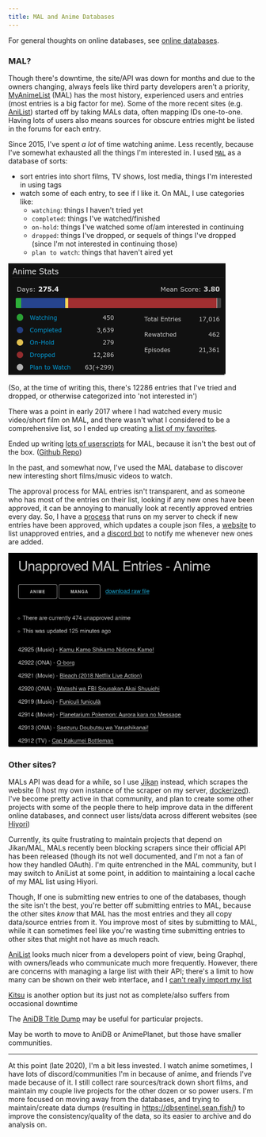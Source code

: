 ```yaml
---
title: MAL and Anime Databases
---
```


For general thoughts on online databases, see [online databases](/media/online_databases/).

### MAL?

Though there's downtime, the site/API was down for months and due to the owners changing, always feels like third party developers aren't a priority, [MyAnimeList](https://myanimelist.net) (MAL) has the most history, experienced users and entries (most entries is a big factor for me). Some of the more recent sites (e.g. [AniList](https://anilist.co/)) started off by taking MALs data, often mapping IDs one-to-one. Having lots of users also means sources for obscure entries might be listed in the forums for each entry.

Since 2015, I've spent _a lot_ of time watching anime. Less recently, because I've somewhat exhausted all the things I'm interested in. I used [`MAL`](https://myanimelist.net) as a database of sorts:

- sort entries into short films, TV shows, lost media, things I'm interested in using tags
- watch some of each entry, to see if I like it. On MAL, I use categories like:
  - `watching`: things I haven't tried yet
  - `completed`: things I've watched/finished
  - `on-hold`: things I've watched some of/am interested in continuing
  - `dropped`: things I've dropped, or sequels of things I've dropped (since I'm not interested in continuing those)
  - `plan to watch`: things that haven't aired yet

![Stats on MAL](./images/stats.png)

(So, at the time of writing this, there's 12286 entries that I've tried and dropped, or otherwise categorized into 'not interested in')

There was a point in early 2017 where I had watched every music video/short film on MAL, and there wasn't what I considered to be a comprehensive list, so I ended up creating [a list of my favorites](https://sean.fish/animeshorts/).

Ended up writing [lots of userscripts](https://greasyfork.org/en/scripts?set=22083) for MAL, because it isn't the best out of the box. ([Github Repo](http://github.com/seanbreckenridge/greasyfork))

In the past, and somewhat now, I've used the MAL database to discover new interesting short films/music videos to watch.

The approval process for MAL entries isn't transparent, and as someone who has most of the entries on their list, looking if any new ones have been approved, it can be annoying to manually look at recently approved entries every day. So, I have a [process](https://github.com/Hiyori-API/checker_mal) that runs on my server to check if new entries have been approved, which updates a couple json files, a [website](https://github.com/seanbreckenridge/mal-unapproved) to list unapproved entries, and a [discord bot](https://github.com/seanbreckenridge/mal-notify-bot) to notify me whenever new ones are added.

![list of unapproved MAL entries](./images/unapproved.png)

### Other sites?

MALs API was dead for a while, so I use [Jikan](https://github.com/jikan-me/jikan-rest/) instead, which scrapes the website (I host my own instance of the scraper on my server, [dockerized](https://github.com/seanbreckenridge/docker-jikan)). I've become pretty active in that community, and plan to create some other projects with some of the people there to help improve data in the different online databases, and connect user lists/data across different websites (see [Hiyori](https://www.patreon.com/posts/30063841))

Currently, its quite frustrating to maintain projects that depend on Jikan/MAL, MALs recently been blocking scrapers since their official API has been released (though its not well documented, and I'm not a fan of how they handled OAuth). I'm quite entrenched in the MAL community, but I may switch to AniList at some point, in addition to maintaining a local cache of my MAL list using Hiyori.

Though, If one is submitting new entries to one of the databases, though the site isn't the best, you're better off submitting entries to MAL, because the other sites _know_ that MAL has the most entries and they all copy data/source entries from it. You improve most of sites by submitting to MAL, while it can sometimes feel like you're wasting time submitting entries to other sites that might not have as much reach.

[AniList](https://anilist.co/) looks much nicer from a developers point of view, being Graphql, with owners/leads who communicate much more frequently. However, there are concerns with managing a large list with their API; there's a limit to how many can be shown on their web interface, and I [can't really import my list](https://anilist.co/forum/thread/33798)

[Kitsu](https://kitsu.io) is another option but its just not as complete/also suffers from occasional downtime

The [AniDB Title Dump](https://wiki.anidb.net/API#Anime_Titles) may be useful for particular projects.

May be worth to move to AniDB or AnimePlanet, but those have smaller communities.

---

At this point (late 2020), I'm a bit less invested. I watch anime sometimes, I have lots of discord/communities I'm in because of anime, and friends I've made because of it. I still collect rare sources/track down short films, and maintain my couple live projects for the other dozen or so power users. I'm more focused on moving away from the databases, and trying to maintain/create data dumps (resulting in <https://dbsentinel.sean.fish/>) to improve the consistency/quality of the data, so its easier to archive and do analysis on.
